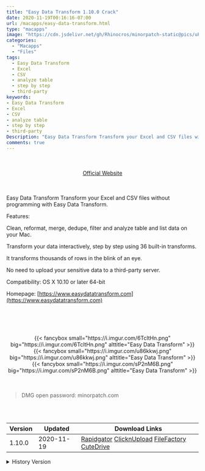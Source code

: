 ```yaml
---
title: "Easy Data Transform 1.10.0 Crack"
date: 2020-11-19T00:16:16-07:00
url: /macapps/easy-data-transform.html
type: "macapps"
image: "https://cdn.jsdelivr.net/gh/Rhinocros/minorpatch-static@pics/uPic/eAQu91.png"
categories:
  - "Macapps"
  - "Files"
tags:
  - Easy Data Transform
  - Excel
  - CSV
  - analyze table
  - step by step
  - third-party
keywords:
- Easy Data Transform
- Excel
- CSV
- analyze table
- step by step
- third-party
Description: "Easy Data Transform Transform your Excel and CSV files without programming with Easy Data Transform."
comments: true
---
```


<br/>
<br/>
<center>
<a href="https://www.easydatatransform.com" target="blank"><div class="border px-4 border-blue-500 rounded-lg transition duration-500 
    ease-in-out w-48 text-lg text-blue-500 text-center hover:bg-blue-500 hover:text-white">
  Official Website 
</div></a>
</center>
<br/>
<br/>

Easy Data Transform Transform your Excel and CSV files without programming with Easy Data Transform.

Features:

Clean, reformat, merge, dedupe, filter and analyze table and list data on your Mac.

Transform your data interactively, step by step using 36 built-in transforms.

It transforms thousands of rows in the blink of an eye.

No need to upload your sensitive data to a third-party server.

Compatibility: OS X 10.10 or later 64-bit

Homepage: [https://www.easydatatransform.com](https://www.easydatatransform.com)

<br/>
<br/>
<script async src="https://pagead2.googlesyndication.com/pagead/js/adsbygoogle.js"></script>
<ins class="adsbygoogle"
     style="display:block; text-align:center;"
     data-ad-layout="in-article"
     data-ad-format="fluid"
     data-ad-client="ca-pub-8746275014476192"
     data-ad-slot="5144997159"></ins>
<script>
     (adsbygoogle = window.adsbygoogle || []).push({});
</script>
<br/>
<br/>


<center>

<div class="w-full grid grid-cols-3 flex gap-2">
{{< fancybox small="https://i.imgur.com/6TcltHn.png" big="https://i.imgur.com/6TcltHn.png" alttitle="Easy Data Transform" >}}
{{< fancybox small="https://i.imgur.com/u86kkwj.png" big="https://i.imgur.com/u86kkwj.png" alttitle="Easy Data Transform" >}}
{{< fancybox small="https://i.imgur.com/sP2nM6B.png" big="https://i.imgur.com/sP2nM6B.png" alttitle="Easy Data Transform" >}}
</div>

</center>

<br/>
<br/>


> DMG open password: minorpatch.com

<br/>

<br/>
<div id="history_version" class="history_version">

| Version | Updated | Download Links |
| ---- | ---- | ---- |
| 1.10.0 | 2020-11-19 | [Rapidgator](https://ouo.io/12VnIC2)   [ClicknUpload](https://ouo.io/fBS1ou)   [FileFactory](https://ouo.io/BtRpb6)   [CuteDrive](https://ouo.io/5MbxtF) |
<details>
<summary>History Version</summary>

| Version | Updated | Download Links |
| ---- | ---- | ---- |
| 1.8.2 | 2020-10-16 | [UsersCloud](https://ouo.io/iGDjoH)   [ClicknUpload](https://ouo.io/eGjkq6)   [FileFactory](https://ouo.io/lCMjM7)   [CuteDrive](https://ouo.io/yzSvFE) |
| 1.7.0 | 2020-09-07 | [UsersCloud](https://ouo.io/v3GKKl9)   [ClicknUpload](https://ouo.io/v3GKKl9)   [FileFactory](https://ouo.io/TjBBJ5)   [CuteDrive](https://ouo.io/AXazhaR) |
| 1.6.3 | 2020-08-21 | [UsersCloud](https://ouo.io/CJ7qkD)   [ClicknUpload](https://ouo.io/cE14Sl)   [FileFactory](https://ouo.io/hdzDUD)   [CuteDrive](https://ouo.io/Y7GIkS) |
| 1.5.0 | 2020-06-15 | [UsersCloud](https://ouo.io/7UE1dp)   [ClicknUpload](https://ouo.io/CxJwpU)   [FileFactory](https://ouo.io/KSvVdy)   [CuteDrive](https://ouo.io/CsrDbKl) |
| 1.4.1 | 2020-05-15 | [UsersCloud](https://ouo.io/eZeseB)   [ClicknUpload](https://ouo.io/eu49Dw)   [FileFactory](https://ouo.io/wZB5KB)   [CuteDrive](https://ouo.io/1UdNUM) |
| 1.4.0 | 2020-04-25 | [UsersCloud](https://ouo.io/tWMjge)   [ClicknUpload](https://ouo.io/PjjFqL)   [FileFactory](https://ouo.io/zIIh1Z)   [CuteDrive](https://ouo.io/YoiKLG) |
| 1.3.0 | 2020-04-13 | [UsersCloud](https://ouo.io/cZeQmw)   [ClicknUpload](https://ouo.io/rMYAgi)   [FileFactory](https://ouo.io/YZwcZF)   [CuteDrive](https://ouo.io/nDR3YP) |
| 1.2.0 | 2020-03-18 | [UsersCloud](https://ouo.io/g3nGK6)   [ClicknUpload](https://ouo.io/vD7qN87)   [FileFactory](https://ouo.io/KsQ3TE)   [CuteDrive](https://ouo.io/Obh3ww) |
| 1.1.0 | 2020-02-20 | [UsersCloud](https://ouo.io/cbZABT)   [ClicknUpload](https://ouo.io/TS3lJm)   [Mega](https://ouo.io/3HG1uT)   [CuteDrive](https://ouo.io/0PMU3g) |
| 1.0.1 | 2020-01-30 | [UsersCloud](https://ouo.io/VgrIz1)   [ClicknUpload](https://ouo.io/CwZf4E)   [Mega](https://ouo.io/C3jmhi)   [CuteDrive](https://ouo.io/lcOf9c) |
</details>

</div>
